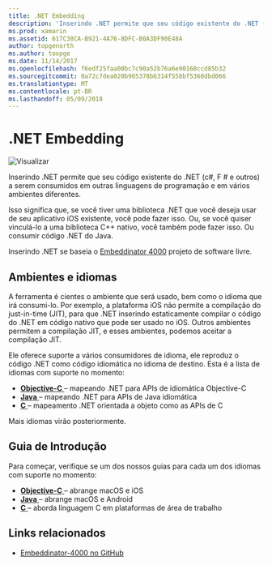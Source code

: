 ```yaml
---
title: .NET Embedding
description: 'Inserindo .NET permite que seu código existente do .NET (c#, F # e outros) para ser consumido de outras linguagens de programação'
ms.prod: xamarin
ms.assetid: 617C38CA-B921-4A76-8DFC-B0A3DF90E48A
author: topgenorth
ms.author: toopge
ms.date: 11/14/2017
ms.openlocfilehash: f6edf25faa00bc7c90a52b76a6e90168ccd85b32
ms.sourcegitcommit: 0a72c7dea020b965378b6314f558bf5360dbd066
ms.translationtype: MT
ms.contentlocale: pt-BR
ms.lasthandoff: 05/09/2018
---
```

# <a name="net-embedding"></a>.NET Embedding

![Visualizar](~/media/shared/preview.png)

Inserindo .NET permite que seu código existente do .NET (c#, F # e outros) a serem consumidos em outras linguagens de programação e em vários ambientes diferentes.

Isso significa que, se você tiver uma biblioteca .NET que você deseja usar de seu aplicativo iOS existente, você pode fazer isso.   Ou, se você quiser vinculá-lo a uma biblioteca C++ nativo, você também pode fazer isso.   Ou consumir código .NET do Java.

Inserindo .NET se baseia o [Embeddinator 4000](https://github.com/mono/Embeddinator-4000) projeto de software livre.

## <a name="environments-and-languages"></a>Ambientes e idiomas

A ferramenta é cientes o ambiente que será usado, bem como o idioma que irá consumi-lo.   Por exemplo, a plataforma iOS não permite a compilação do just-in-time (JIT), para que .NET inserindo estaticamente compilar o código do .NET em código nativo que pode ser usado no iOS.  Outros ambientes permitem a compilação JIT, e esses ambientes, podemos aceitar a compilação JIT.

Ele oferece suporte a vários consumidores de idioma, ele reproduz o código .NET como código idiomática no idioma de destino.   Esta é a lista de idiomas com suporte no momento:

- [**Objective-C** ](objective-c/index.md) – mapeando .NET para APIs de idiomática Objective-C
- [**Java** ](android/index.md) – mapeando .NET para APIs de Java idiomática
- [**C** ](get-started/c.md) – mapeamento .NET orientada a objeto como as APIs de C

Mais idiomas virão posteriormente.

## <a name="getting-started"></a>Guia de Introdução

Para começar, verifique se um dos nossos guias para cada um dos idiomas com suporte no momento:

- [**Objective-C** ](get-started/objective-c/index.md) – abrange macOS e iOS
- [**Java** ](get-started/java/index.md) – abrange macOS e Android
- [**C** ](get-started/c.md) – aborda linguagem C em plataformas de área de trabalho

## <a name="related-links"></a>Links relacionados

- [Embeddinator-4000 no GitHub](https://github.com/mono/Embeddinator-4000)
